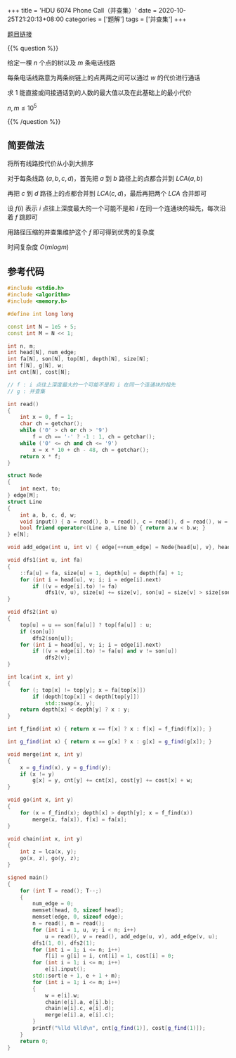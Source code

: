 +++
title = 'HDU 6074 Phone Call（并查集）'
date = 2020-10-25T21:20:13+08:00
categories = ['题解']
tags = ['并查集']
+++

[题目链接](http://acm.hdu.edu.cn/showproblem.php?pid=6074)

{{% question %}}

给定一棵 $n$ 个点的树以及 $m$ 条电话线路

每条电话线路意为两条树链上的点两两之间可以通过 $w$ 的代价进行通话

求 $1$ 能直接或间接通话到的人数的最大值以及在此基础上的最小代价

$n,m \le 10^5$

{{% /question %}}

<!--more-->

## 简要做法

将所有线路按代价从小到大排序

对于每条线路 $(a,b,c,d)$，首先把 $a$ 到 $b$ 路径上的点都合并到 $LCA(a,b)$

再把 $c$ 到 $d$ 路径上的点都合并到 $LCA(c,d)$，最后再把两个 $LCA$ 合并即可

设 $f(i)$ 表示 $i$ 点往上深度最大的一个可能不是和 $i$ 在同一个连通块的祖先，每次沿着 $f$ 跳即可

用路径压缩的并查集维护这个 $f$ 即可得到优秀的复杂度

时间复杂度 $O(mlogm)$

## 参考代码

```cpp
#include <stdio.h>
#include <algorithm>
#include <memory.h>

#define int long long

const int N = 1e5 + 5;
const int M = N << 1;

int n, m;
int head[N], num_edge;
int fa[N], son[N], top[N], depth[N], size[N];
int f[N], g[N], w;
int cnt[N], cost[N];

// f : i 点往上深度最大的一个可能不是和 i 在同一个连通块的祖先
// g : 并查集

int read()
{
    int x = 0, f = 1;
    char ch = getchar();
    while ('0' > ch or ch > '9')
        f = ch == '-' ? -1 : 1, ch = getchar();
    while ('0' <= ch and ch <= '9')
        x = x * 10 + ch - 48, ch = getchar();
    return x * f;
}

struct Node
{
    int next, to;
} edge[M];
struct Line
{
    int a, b, c, d, w;
    void input() { a = read(), b = read(), c = read(), d = read(), w = read(); }
    bool friend operator<(Line a, Line b) { return a.w < b.w; }
} e[N];

void add_edge(int u, int v) { edge[++num_edge] = Node{head[u], v}, head[u] = num_edge; }

void dfs1(int u, int fa)
{
    ::fa[u] = fa, size[u] = 1, depth[u] = depth[fa] + 1;
    for (int i = head[u], v; i; i = edge[i].next)
        if ((v = edge[i].to) != fa)
            dfs1(v, u), size[u] += size[v], son[u] = size[v] > size[son[u]] ? v : son[u];
}

void dfs2(int u)
{
    top[u] = u == son[fa[u]] ? top[fa[u]] : u;
    if (son[u])
        dfs2(son[u]);
    for (int i = head[u], v; i; i = edge[i].next)
        if ((v = edge[i].to) != fa[u] and v != son[u])
            dfs2(v);
}

int lca(int x, int y)
{
    for (; top[x] != top[y]; x = fa[top[x]])
        if (depth[top[x]] < depth[top[y]])
            std::swap(x, y);
    return depth[x] < depth[y] ? x : y;
}

int f_find(int x) { return x == f[x] ? x : f[x] = f_find(f[x]); }

int g_find(int x) { return x == g[x] ? x : g[x] = g_find(g[x]); }

void merge(int x, int y)
{
    x = g_find(x), y = g_find(y);
    if (x != y)
        g[x] = y, cnt[y] += cnt[x], cost[y] += cost[x] + w;
}

void go(int x, int y)
{
    for (x = f_find(x); depth[x] > depth[y]; x = f_find(x))
        merge(x, fa[x]), f[x] = fa[x];
}

void chain(int x, int y)
{
    int z = lca(x, y);
    go(x, z), go(y, z);
}

signed main()
{
    for (int T = read(); T--;)
    {
        num_edge = 0;
        memset(head, 0, sizeof head);
        memset(edge, 0, sizeof edge);
        n = read(), m = read();
        for (int i = 1, u, v; i < n; i++)
            u = read(), v = read(), add_edge(u, v), add_edge(v, u);
        dfs1(1, 0), dfs2(1);
        for (int i = 1; i <= n; i++)
            f[i] = g[i] = i, cnt[i] = 1, cost[i] = 0;
        for (int i = 1; i <= m; i++)
            e[i].input();
        std::sort(e + 1, e + 1 + m);
        for (int i = 1; i <= m; i++)
        {
            w = e[i].w;
            chain(e[i].a, e[i].b);
            chain(e[i].c, e[i].d);
            merge(e[i].a, e[i].c);
        }
        printf("%lld %lld\n", cnt[g_find(1)], cost[g_find(1)]);
    }
    return 0;
}
```
